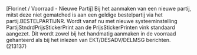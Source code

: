 [Florinet / Voorraad - Nieuwe Partij] Bij het aanmaken van een nieuwe partij, mitst deze niet gematched is aan een geldige bestelpartij via het partij.BESTELPARTIJNR. Wordt vanaf nu met nieuwe systeeminstelling PartijStndrdPrijsStickerPrint aan de PrijsStickerPrinten vink standaard aangezet. Dit wordt zowel bij het handmatig aanmaken in de voorraad gehanteerd als bij het inlezen van EKT/DESADV/DELMSG berichten. (213137)
